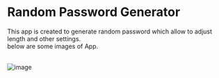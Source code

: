 <h1>Random Password Generator</h1>
This app is created to generate random password which allow to adjust length and other settings.<br>
below are some images of App.
<br><br>

![image](https://github.com/omkarmaliGit/JavaScript_miniProjects/assets/113759551/6fcbd9cb-7905-4119-adb0-5b08224603c2)
